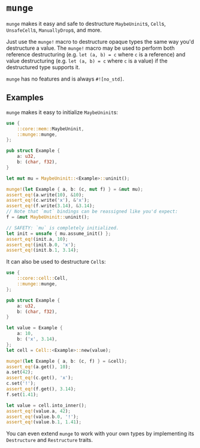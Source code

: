 # `munge`

`munge` makes it easy and safe to destructure `MaybeUninit`s, `Cell`s,
`UnsafeCell`s, `ManuallyDrop`s, and more.

Just use the `munge!` macro to destructure opaque types the same way you'd
destructure a value. The `munge!` macro may be used to perform both reference
destructuring (e.g. `let (a, b) = c` where `c` is a reference) and value
destructuring (e.g. `let (a, b) = c` where `c` is a value) if the destructured
type supports it.

`munge` has no features and is always `#![no_std]`.

## Examples

`munge` makes it easy to initialize `MaybeUninit`s:

```rust
use {
    ::core::mem::MaybeUninit,
    ::munge::munge,
};

pub struct Example {
    a: u32,
    b: (char, f32),
}

let mut mu = MaybeUninit::<Example>::uninit();

munge!(let Example { a, b: (c, mut f) } = &mut mu);
assert_eq!(a.write(10), &10);
assert_eq!(c.write('x'), &'x');
assert_eq!(f.write(3.14), &3.14);
// Note that `mut` bindings can be reassigned like you'd expect:
f = &mut MaybeUninit::uninit();

// SAFETY: `mu` is completely initialized.
let init = unsafe { mu.assume_init() };
assert_eq!(init.a, 10);
assert_eq!(init.b.0, 'x');
assert_eq!(init.b.1, 3.14);
```

It can also be used to destructure `Cell`s:

```rust
use {
    ::core::cell::Cell,
    ::munge::munge,
};

pub struct Example {
    a: u32,
    b: (char, f32),
}

let value = Example {
    a: 10,
    b: ('x', 3.14),
};
let cell = Cell::<Example>::new(value);

munge!(let Example { a, b: (c, f) } = &cell);
assert_eq!(a.get(), 10);
a.set(42);
assert_eq!(c.get(), 'x');
c.set('!');
assert_eq!(f.get(), 3.14);
f.set(1.41);

let value = cell.into_inner();
assert_eq!(value.a, 42);
assert_eq!(value.b.0, '!');
assert_eq!(value.b.1, 1.41);
```

You can even extend `munge` to work with your own types by implementing its
`Destructure` and `Restructure` traits.
